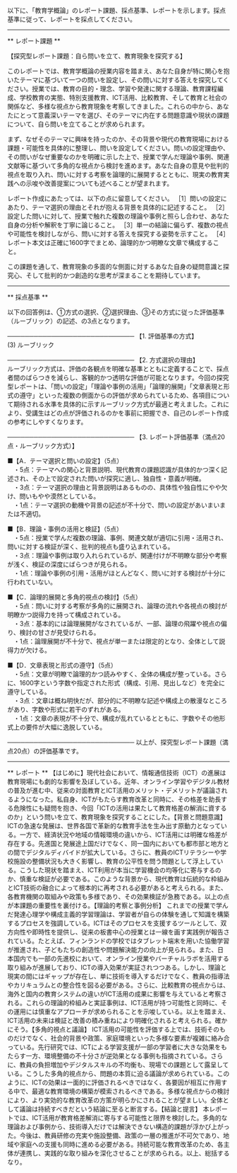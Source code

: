 以下に、「教育学概論」のレポート課題、採点基準、レポートを示します。採点基準に従って、レポートを採点してください。

---------------------------------------
** レポート課題 **

【探究型レポート課題：自ら問いを立て、教育現象を探究する】

このレポートでは、教育学概論の授業内容を踏まえ、あなた自身が特に関心を抱いたテーマに基づいて一つの問いを設定し、その問いに対する答えを探究してください。授業では、教育の目的・理念、学習や発達に関する理論、教育課程編成、学校教育の実態、特別支援教育、ICT活用、比較教育、そして教育と社会の関係など、多様な視点から教育現象を考察してきました。これらの中から、あなたにとって意義深いテーマを選び、そのテーマに内在する問題意識や現状の課題について、自ら問いを立てることが求められます。

まず、なぜそのテーマに興味を持ったのか、その背景や現代の教育現場における課題・可能性を具体的に整理し、問いを設定してください。問いの設定理由や、その問いがなぜ重要なのかを明確に示した上で、授業で学んだ理論や事例、関連文献等に基づいて多角的な視点から検討を進めます。あなた自身の意見や批判的視点を取り入れ、問いに対する考察を論理的に展開するとともに、現実の教育実践への示唆や改善提案についても述べることが望まれます。

レポート作成にあたっては、以下の点に留意してください。
［1］問いの設定にあたり、テーマ選択の理由とそれが抱える背景を具体的に記述すること。
［2］設定した問いに対して、授業で触れた複数の理論や事例と照らし合わせ、あなた自身の分析や解釈を丁寧に論じること。
［3］単一の結論に偏らず、複数の視点や可能性を検討しながら、問いに対する答えを探究する姿勢を示すこと。
［4］レポート本文は正確に1600字でまとめ、論理的かつ明瞭な文章で構成すること。

この課題を通して、教育現象の多面的な側面に対するあなた自身の疑問意識と探究心、そして批判的かつ創造的な思考が深まることを期待しています。

---------------------------------------
** 採点基準 **

以下の回答例は、①方式の選択、②選択理由、③その方式に従った評価基準（ルーブリック）の記述、の3点となります。

─────────────────────────────
【1. 評価基準の方式】  
(3) ルーブリック

─────────────────────────────
【2. 方式選択の理由】  
ルーブリック方式は、評価の各観点を明確な基準とともに定義することで、採点者間のばらつきを減らし、客観的かつ透明な評価が可能となります。今回の探究型レポートは、「問いの設定」「理論や事例の活用」「論理的展開」「文章表現と形式の遵守」といった複数の側面からの評価が求められているため、各項目について期待される水準を具体的に示すルーブリック方式が最適と考えました。これにより、受講生はどの点が評価されるのかを事前に把握でき、自己のレポート作成の参考にしやすくなります。

─────────────────────────────
【3. レポート評価基準（満点20点・ルーブリック方式）】

■【A．テーマ選択と問いの設定】（5点）  
　・5点：テーマへの関心と背景説明、現代教育の課題認識が具体的かつ深く記述され、その上で設定された問いが探究に適し、独自性・意義が明確。  
　・3点：テーマ選択の理由と背景説明はあるものの、具体性や独自性にやや欠け、問いもやや漠然としている。  
　・1点：テーマ選択の動機や背景の記述が不十分で、問いの設定があいまいまたは不適切。

■【B．理論・事例の活用と検証】（5点）  
　・5点：授業で学んだ複数の理論、事例、関連文献が適切に引用・活用され、問いに対する検証が深く、批判的視点も盛り込まれている。  
　・3点：理論や事例は取り入れられているが、関連付けが不明瞭な部分や考察が浅く、検証の深度にばらつきが見られる。  
　・1点：理論や事例の引用・活用がほとんどなく、問いに対する検討が十分に行われていない。

■【C．論理的展開と多角的視点の検討】（5点）  
　・5点：問いに対する考察が多角的に展開され、論理の流れや各視点の検討が明瞭かつ説得力を持って構成されている。  
　・3点：基本的には論理展開がなされているが、一部、論理の飛躍や視点の偏り、検討の甘さが見受けられる。  
　・1点：論理展開が不十分で、視点が単一または限定的となり、全体として説得力が欠ける。

■【D．文章表現と形式の遵守】（5点）  
　・5点：文章が明瞭で論理的かつ読みやすく、全体の構成が整っている。さらに、1600字という字数や指定された形式（構成、引用、見出しなど）を完全に遵守している。  
　・3点：文章は概ね明快だが、部分的に不明瞭な記述や構成上の散漫なところがあり、字数や形式に若干のずれがある。  
　・1点：文章の表現が不十分で、構成が乱れているとともに、字数やその他形式上の要件が大幅に逸脱している。

─────────────────────────────
以上が、探究型レポート課題（満点20点）の評価基準です。

---------------------------------------
** レポート **
【はじめに】現代社会において、情報通信技術（ICT）の進展は教育現場にも劇的な影響を及ぼしている。近年、オンライン学習やデジタル教材の普及が進む中、従来の対面教育とICT活用のメリット・デメリットが議論されるようになった。私自身、ICTがもたらす教育改革と同時に、その格差を助長する危険性にも疑問を抱き、今回「ICTの活用は果たして教育格差の解消に資するのか」という問いを立て、教育現象を探究することにした。【背景と問題意識】　ICTの急速な発展は、世界各国で革新的な教育手法を生み出す原動力となっている。一方で、経済状況や地域の情報環境の違いから、ICT活用には明確な格差が存在する。先進国と発展途上国だけでなく、同一国内においても都市部と地方との間でデジタルディバイドが拡大している。さらに、教員のICTリテラシーや学校施設の整備状況も大きく影響し、教育の公平性を問う問題として浮上している。こうした現状を踏まえ、ICT利用が本当に学習機会の均等化に寄与するのか、慎重な検証が必要である。このような背景から、現代教育は伝統的な枠組みとICT技術の融合によって根本的に再考される必要があると考えられる。また、各教育機関の取組みや政策も多様であり、その効果検証が急務である。以上の点が本課題の重要性を裏付ける。【理論的考察と事例分析】 これまでの授業で学んだ発達心理学や構成主義的学習理論は、学習者が自らの体験を通して知識を構築するプロセスを強調している。ICTはそのプロセスを支援するツールとして、双方向性や即時性を提供し、従来の板書中心の授業とは一線を画す実践例が報告されている。たとえば、フィンランドの学校ではタブレット端末を用いた協働学習が推進され、子どもたちの創造性や問題解決能力の向上が見られる。また、日本国内でも一部の先進校において、オンライン授業やバーチャルラボを活用する取り組みが進展しており、ICTの導入効果が実証されつつある。しかし、理論と現実の間にはギャップが存在し、単に技術を導入するだけでなく、教員の指導法やカリキュラムとの整合性を図る必要がある。さらに、比較教育の視点からは、海外と国内の教育システムの違いがICT活用の成果に影響を与えていると考察される。これらの理論的枠組みと実証事例は、ICT活用が持つ可能性と同時に、その運用には慎重なアプローチが求められることを示唆している。以上を踏まえ、ICT活用の未来は検証と改善の積み重ねにより明確化されると考えられる。確かにそう。【多角的視点と議論】 ICT活用の可能性を評価する上では、技術そのものだけでなく、社会的背景や政策、家庭環境といった多様な要素が複雑に絡み合っている。先行研究では、ICTによる学習支援が一部の学習者に大きな効果をもたらす一方、環境整備の不十分さが逆効果となる事例も指摘されている。さらに、教員の負担増加やデジタルスキルの不均衡も、現場での課題として露呈している。こうした多角的視点から、問題の本質に迫る議論が求められている。このように、ICTの効果は一面的に評価されるべきではなく、各要因が相互に作用する中で、最適な教育環境の構築が模索されるべきである。多様な視点からの検討により、より実効的な教育改革の方策が明らかにされることが望ましい。全体として議論は持続すべきだという結論に至ると断言する。【結論と提言】 本レポートでは、ICT活用が教育格差解消に寄与する可能性と限界を検討した。多角的な理論および事例から、技術導入だけでは解決できない構造的課題が浮かび上がった。今後は、教員研修の充実や施設整備、政策の一層の推進が不可欠であり、地域や家庭への支援も同時に進める必要がある。持続可能な教育改革のため、各主体が連携し、実践的な取り組みを深化させることが求められる。以上、総括するなり。

